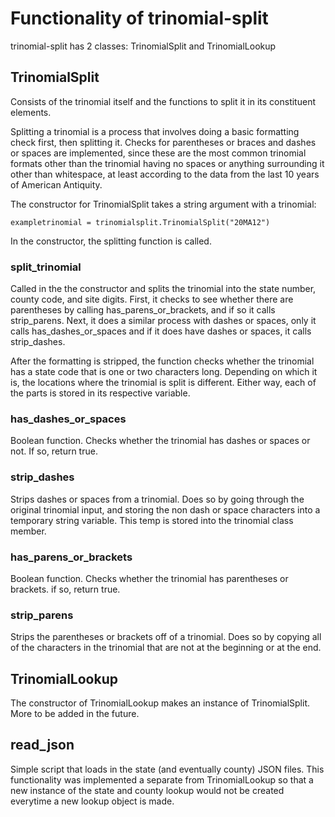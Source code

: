 # Functionality of trinomial-split

trinomial-split has 2 classes: TrinomialSplit and TrinomialLookup
## TrinomialSplit

Consists of the trinomial itself and the functions to split it in its constituent elements.

Splitting a trinomial is a process that involves doing a basic formatting check first, then splitting it. 
Checks for parentheses or braces and dashes or spaces are implemented, since these are the most common trinomial
formats other than the trinomial having no spaces or anything surrounding it other than whitespace, at least according 
to the data from the last 10 years of American Antiquity. 

The constructor for TrinomialSplit takes a string argument with a trinomial:

```buildoutcfg
exampletrinomial = trinomialsplit.TrinomialSplit("20MA12")
```

In the constructor, the splitting function is called.

### split_trinomial

Called in the the constructor and splits the trinomial into the state number, county code, and site digits. First, it
checks to see whether there are parentheses by calling has_parens_or_brackets, and if so it calls strip_parens.
Next, it does a similar process with dashes or spaces, only it calls has_dashes_or_spaces and if it does have dashes
or spaces, it calls strip_dashes. 

After the formatting is stripped, the function checks whether the trinomial has a state code that is one or two
characters long. Depending on which it is, the locations where the trinomial is split is different. Either way, each of
the parts is stored in its respective variable.

### has_dashes_or_spaces

Boolean function. Checks whether the trinomial has dashes or spaces or not. If so, return true.

### strip_dashes

Strips dashes or spaces from a trinomial. Does so by going through the original trinomial input, and storing the non
dash or space characters into a temporary string variable. This temp is stored into the trinomial class member.

### has_parens_or_brackets

Boolean function. Checks whether the trinomial has parentheses or brackets. if so, return true.

### strip_parens

Strips the parentheses or brackets off of a trinomial. Does so by copying all of the characters in the trinomial that 
are not at the beginning or at the end.



## TrinomialLookup

The constructor of TrinomialLookup makes an instance of TrinomialSplit. More to be added in the future.

## read_json

Simple script that loads in the state (and eventually county) JSON files. This functionality was implemented
a separate from TrinomialLookup so that a new instance of the state and county lookup would not be created 
everytime a new lookup object is made.

